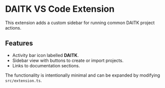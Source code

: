 # DAITK VS Code Extension

This extension adds a custom sidebar for running common DAITK project actions.

## Features

- Activity bar icon labelled **DAITK**.
- Sidebar view with buttons to create or import projects.
- Links to documentation sections.

The functionality is intentionally minimal and can be expanded by
modifying `src/extension.ts`.

